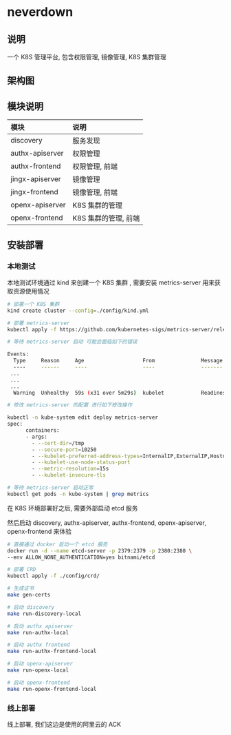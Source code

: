 # neverdown

## 说明

一个 K8S 管理平台, 包含权限管理, 镜像管理, K8S 集群管理

## 架构图

## 模块说明

| 模块            | 说明                 |
| :-------------- | :------------------- |
| discovery       | 服务发现             |
| authx-apiserver | 权限管理             |
| authx-frontend  | 权限管理, 前端       |
| jingx-apiserver | 镜像管理             |
| jingx-frontend  | 镜像管理, 前端       |
| openx-apiserver | K8S 集群的管理       |
| openx-frontend  | K8S 集群的管理, 前端 |

## 安装部署

### 本地测试

本地测试环境通过 kind 来创建一个 K8S 集群 , 需要安装 metrics-server 用来获取资源使用情况

```sh
# 部署一个 K8S 集群
kind create cluster --config=./config/kind.yml

# 部署 metrics-server
kubectl apply -f https://github.com/kubernetes-sigs/metrics-server/releases/latest/download/components.yaml

# 等待 metrics-server 启动 可能会面临如下的错误

Events:
  Type     Reason     Age                   From               Message
  ----     ------     ----                  ----               -------
 ...
 ...
 ...
  Warning  Unhealthy  59s (x31 over 5m29s)  kubelet            Readiness probe failed: HTTP probe failed with statuscode: 500

# 修改 metrics-server 的配置 进行如下修改操作

kubectl -n kube-system edit deploy metrics-server
spec:
      containers:
      - args:
        - --cert-dir=/tmp
        - --secure-port=10250
        - --kubelet-preferred-address-types=InternalIP,ExternalIP,Hostname
        - --kubelet-use-node-status-port
        - --metric-resolution=15s
        - --kubelet-insecure-tls

# 等待 metrics-server 启动正常
kubectl get pods -n kube-system | grep metrics

```

在 K8S 环境部署好之后, 需要外部启动 etcd 服务

然后启动 discovery, authx-apiserver, authx-frontend, openx-apiserver, openx-frontend 来体验

```sh
# 直接通过 docker 启动一个 etcd 服务
docker run -d --name etcd-server -p 2379:2379 -p 2380:2380 \
--env ALLOW_NONE_AUTHENTICATION=yes bitnami/etcd

# 部署 CRD
kubectl apply -f ./config/crd/

# 生成证书
make gen-certs

# 启动 discovery
make run-discovery-local

# 启动 authx apiserver
make run-authx-local

# 启动 authx frontend
make run-authx-frontend-local

# 启动 openx-apiserver
make run-openx-local

# 启动 openx-frontend
make run-openx-frontend-local
```

### 线上部署

线上部署, 我们这边是使用的阿里云的 ACK
